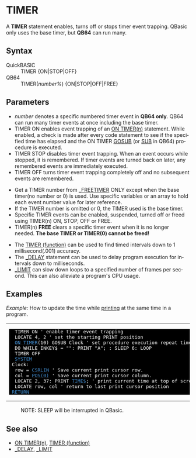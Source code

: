 <style>pre.codeide, pre.outputfixed, .outputcrt0 { background-color: #000 !important; color: #FFF !important; }</style><!DOCTYPE html>
<html class="client-nojs" dir="ltr" lang="en">
<head>
<title>TIMER - QB64 Phoenix Edition Wiki</title>
</head>
<body class="mediawiki ltr sitedir-ltr mw-hide-empty-elt ns-0 ns-subject page-TIMER rootpage-TIMER skin-vector action-view skin-vector-legacy vector-feature-language-in-header-enabled vector-feature-language-in-main-page-header-disabled vector-feature-language-alert-in-sidebar-disabled vector-feature-sticky-header-disabled vector-feature-sticky-header-edit-disabled vector-feature-table-of-contents-disabled vector-feature-visual-enhancement-next-disabled">
<div class="mw-body" id="content" role="main">
<a id="top"></a>
<h1 class="firstHeading mw-first-heading" id="firstHeading"><span class="mw-page-title-main">TIMER</span></h1>
<div class="vector-body" id="bodyContent">
<div class="mw-body-content mw-content-ltr" dir="ltr" id="mw-content-text" lang="en"><div class="mw-parser-output"><p>A <b>TIMER</b> statement enables, turns off or stops timer event trapping. QBasic only uses the base timer, but <b>QB64</b> can run many.
</p>
<h2><span class="mw-headline" id="Syntax">Syntax</span></h2>
<dl><dt>QuickBASIC</dt>
<dd>TIMER {ON|STOP|OFF}</dd>
<dt>QB64</dt>
<dd>TIMER(<i>number%</i>) {ON|STOP|OFF|FREE}</dd></dl>
<p>
</p>
<h2><span class="mw-headline" id="Parameters">Parameters</span></h2>
<ul><li><i>number</i> denotes a specific numbered timer event in <b>QB64 only</b>. QB64 can run many timer events at once including the base timer.</li>
<li>TIMER ON enables event trapping of an <a href="ON_TIMER(n)" title="ON TIMER(n)">ON TIMER(n)</a> statement. While enabled, a check is made after every code statement to see if the specified time has elapsed and the ON TIMER <a href="GOSUB" title="GOSUB">GOSUB</a> (or <a href="SUB" title="SUB">SUB</a> in QB64) procedure is executed.</li>
<li>TIMER STOP disables timer event trapping. When an event occurs while stopped, it is remembered. If timer events are turned back on later, any remembered events are immediately executed.</li>
<li>TIMER OFF turns timer event trapping completely off and no subsequent events are remembered.</li></ul>
<ul><li>Get a TIMER number from <a href="FREETIMER" title="FREETIMER">_FREETIMER</a> ONLY except when the base timer(no number or 0) is used. Use specific variables or an array to hold each event number value for later reference.</li>
<li>If the TIMER number is omitted or 0, the TIMER used is the base timer.</li>
<li>Specific TIMER events can be enabled, suspended, turned off or freed using <a class="mw-selflink selflink">TIMER(n)</a> ON, STOP, OFF or FREE.</li>
<li>TIMER(n) <b>FREE</b> clears a specific timer event when it is no longer needed. <b>The base TIMER or TIMER(0) cannot be freed!</b></li></ul>
<ul><li>The <a href="TIMER_(function)" title="TIMER (function)">TIMER (function)</a> can be used to find timed intervals down to 1 millisecond(.001) accuracy.</li>
<li>The <a href="DELAY" title="DELAY">_DELAY</a> statement can be used to delay program execution for intervals down to milliseconds.</li>
<li><a href="LIMIT" title="LIMIT">_LIMIT</a> can slow down loops to a specified number of frames per second. This can also alleviate a program's CPU usage.</li></ul>
<p>
</p>
<h2><span class="mw-headline" id="Examples">Examples</span></h2>
<p><i>Example:</i> How to update the time while <a href="PRINT" title="PRINT">printing</a> at the same time in a program.
</p>
<table cellpadding="15px" width="100%">
<tbody><tr>
<td><pre class="codeide">  TIMER ON ' enable timer event trapping
  LOCATE 4, 2 ' set the starting PRINT position
  <a href="ON_TIMER(n)" title="ON TIMER(n)"><span style="color:#4593D8;">ON TIMER</span></a>(10) GOSUB Clock ' set procedure execution repeat time
  DO WHILE INKEY$ = "": PRINT "A"; : SLEEP 6: LOOP
  TIMER OFF
  <a href="SYSTEM" title="SYSTEM"><span style="color:#4593D8;">SYSTEM</span></a>
 Clock:
  row = <a href="CSRLIN" title="CSRLIN"><span style="color:#4593D8;">CSRLIN</span></a> ' Save current print cursor row.
  col = <a href="POS" title="POS"><span style="color:#4593D8;">POS(0)</span></a> ' Save current print cursor column.
  LOCATE 2, 37: PRINT <a href="TIME$" title="TIME$"><span style="color:#4593D8;">TIME$</span></a>; ' print current time at top of screen.
  LOCATE row, col ' return to last print cursor position
 <a href="RETURN" title="RETURN"><span style="color:#4593D8;">RETURN</span></a>
</pre>
</td></tr></tbody></table>
<dl><dd>NOTE: SLEEP will be interrupted in QBasic.</dd></dl>
<p>
</p>
<h2><span class="mw-headline" id="See_also">See also</span></h2>
<ul><li><a href="ON_TIMER(n)" title="ON TIMER(n)">ON TIMER(n)</a>, <a href="TIMER_(function)" title="TIMER (function)">TIMER (function)</a></li>
<li><a href="DELAY" title="DELAY">_DELAY</a>, <a href="LIMIT" title="LIMIT">_LIMIT</a></li></ul>
<p>
</p>
<!-- 
NewPP limit report
Cached time: 20240715045249
Cache expiry: 86400
Reduced expiry: false
Complications: [show‐toc]
CPU time usage: 0.024 seconds
Real time usage: 0.032 seconds
Preprocessor visited node count: 62/1000000
Post‐expand include size: 969/2097152 bytes
Template argument size: 74/2097152 bytes
Highest expansion depth: 3/100
Expensive parser function count: 0/100
Unstrip recursion depth: 0/20
Unstrip post‐expand size: 0/5000000 bytes
-->
<!--
Transclusion expansion time report (%,ms,calls,template)
100.00%   17.347      1 -total
 13.94%    2.418      1 Template:PageSyntax
 12.06%    2.091      6 Template:Cl
 11.80%    2.047      1 Template:PageSeeAlso
 11.58%    2.009      1 Template:PageExamples
 11.33%    1.965      1 Template:CodeStart
 11.19%    1.942      1 Template:PageNavigation
 11.16%    1.936      1 Template:PageParameters
 10.77%    1.868      1 Template:CodeEnd
-->
<!-- Saved in parser cache with key qb64pnix_mw19894-mwmb_:pcache:idhash:284-0!canonical and timestamp 20240715045249 and revision id 8072.
 -->
</div>
</div>
</div>
</div>
</body>
</html>